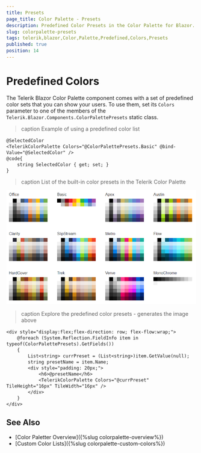 ```yaml
---
title: Presets
page_title: Color Palette - Presets
description: Predefined Color Presets in the Color Palette for Blazor.
slug: colorpalette-presets
tags: telerik,blazor,Color,Palette,Predefined,Colors,Presets
published: true
position: 14
---
```


# Predefined Colors

The Telerik Blazor Color Palette component comes with a set of predefined color sets that you can show your users. To use them, set its `Colors` parameter to one of the members of the `Telerik.Blazor.Components.ColorPalettePresets` static class.

>caption Example of using a predefined color list

````CSHTML
@SelectedColor
<TelerikColorPalette Colors="@ColorPalettePresets.Basic" @bind-Value="@SelectedColor" />
@code{
    string SelectedColor { get; set; }
}
````

>caption List of the built-in color presets in the Telerik Color Palette

![Color Palette component Presets](images/colorpalette-presets.png)

>caption Explore the predefined color presets - generates the image above

````CSHTML
<div style="display:flex;flex-direction: row; flex-flow:wrap;">
    @foreach (System.Reflection.FieldInfo item in typeof(ColorPalettePresets).GetFields())
    {
        List<string> currPreset = (List<string>)item.GetValue(null);
        string presetName = item.Name;
        <div style="padding: 20px;">
            <h6>@presetName</h6>
            <TelerikColorPalette Colors="@currPreset" TileHeight="16px" TileWidth="16px" />
        </div>
    }
</div>
````


## See Also

* [Color Paletter Overview]({%slug colorpalette-overview%})
* [Custom Color Lists]({%slug colorpalette-custom-colors%})
